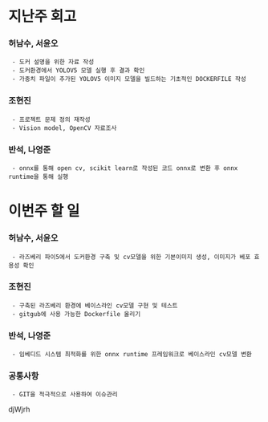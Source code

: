 # 지난주 회고
   ### 허남수, 서윤오
     - 도커 설명을 위한 자료 작성
     - 도커환경에서 YOLOV5 모델 실행 후 결과 확인
     - 가중치 파일이 추가된 YOLOV5 이미지 모델을 빌드하는 기초적인 DOCKERFILE 작성
   ### 조현진
     - 프로젝트 문제 정의 재작성
     - Vision model, OpenCV 자료조사
     
   ### 반석, 나영준
     - onnx를 통해 open cv, scikit learn로 작성된 코드 onnx로 변환 후 onnx runtime을 통해 실행

 
 # 이번주 할 일
   ### 허남수, 서윤오
     - 라즈베리 파이5에서 도커환경 구축 및 cv모델을 위한 기본이미지 생성, 이미지가 베포 효용성 확인
        
   ### 조현진
     - 구축된 라즈베리 환경에 베이스라인 cv모델 구현 및 테스트
     - gitgub에 사용 가능한 Dockerfile 올리기
        
   ### 반석, 나영준 
     - 임베디드 시스템 최적화를 위한 onnx runtime 프레임워크로 베이스라인 cv모델 변환

   ### 공통사항
     - GIT을 적극적으로 사용하여 이슈관리
djWjrh
